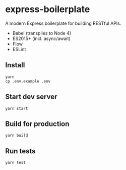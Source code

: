 express-boilerplate
===================

A modern Express boilerplate for building RESTful APIs.

- Babel (transpiles to Node 4)
- ES2015+ (incl. async/await)
- Flow
- ESLint

## Install

```
yarn
cp .env.example .env
```

## Start dev server

```
yarn start
```

## Build for production

```
yarn build
```

## Run tests

```
yarn test
```
